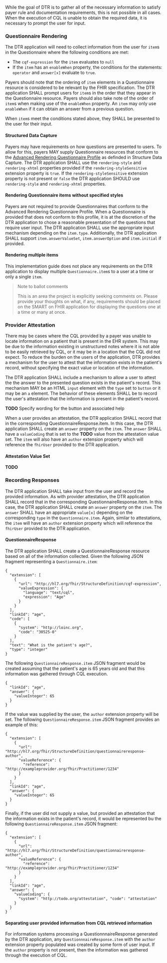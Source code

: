 While the goal of DTR is to gather all of the necessary information to satisfy payer rule and documentation requirements, this is not possible in all cases. When the execution of CQL is unable to obtain the required data, it is necessary to prompt the user for input.

### Questionnaire Rendering
The DTR application will need to collect information from the user for `item`s in the Questionnaire where the following conditions are met:
* The `cqf-expression` for the `item` evaluates to `null`
* If the `item` has an `enableWhen` property, the conditions for the statements: `operator` and `answer[x]` evaluate to `true`.

Payers should note that the ordering of `item` elements in a Questionnaire resource is considered to be relevant by the FHIR specification. The DTR application SHALL prompt users for `item`s in the order that they appear in the Questionnaire resource. Payers should also take note of the order of `item`s when making use of the `enableWhen` property. An `item` may only use `enableWhen` if it can obtain an answer from a previous question.

When `item`s meet the conditions stated above, they SHALL be presented to the user for their input.

#### Structured Data Capture
Payers may have requirements on how questions are presented to users. To allow for this, payers MAY supply Questionnaire resources that conform to the [Advanced Rendering Questionnaire Profile](http://build.fhir.org/ig/HL7/sdc/sdc-questionnaire-render.html) as definded in Structure Data Capture. The DTR application SHALL use the `rendering-style` and `rendering-xhtml` properties provided if the `rendering-styleSensitive` extension property is `true`. If the `rendering-styleSensitive` extension property is not present or `false` the DTR application SHOULD use `rendering-style` and `rendering-xhtml` properties.

#### Rendering Questionnaire items without specified styles
Payers are not required to provide Questionnaires that conform to the Advanced Rendering Questionnaire Profile. When a Questionnaire is provided that does not conform to this profile, it is at the discretion of the DTR application to chose a reasonable presentation of the questions that require user input. The DTR application SHALL use the appropriate input mechanism depending on the `item.type`. Additionally, the DTR application SHALL support `item.answerValueSet`, `item.answerOption` and `item.initial` if provided.

#### Rendering multiple items
This implementation guide does not place any requirements on the DTR application to display multiple `Questionnaire.item`s to a user at a time or only a single `item`.

> Note to ballot comments
>
> This is an area the project is explicitly seeking comments on. Please provide
> your thoughts on what, if any, requirements should be placed on the SMART
> on FHIR application for displaying the questions one at a time or many at once.

### Provider Attestation
There may be cases where the CQL provided by a payer was unable to locate information on a patient that is present in the EHR system. This may be due to the information existing in unstructured notes where it is not able to be easily retrieved by CQL, or it may be in a location that the CQL did not expect. To reduce the burden on the users of the application, DTR provides a mechanism for the user to attest that the information exists in the patient's record, without specifying the exact value or location of the information.

The DTR application SHALL include a mechanism to allow a user to attest the the answer to the presented question exists in the patient's record. This mechanism MAY be an HTML `input` element with the `type` set to `button` or it may be an `a` element. The behavior of these elements SHALL be to record the user's attestation that the information is present in the patient's record.

**TODO** Specify wording for the button and associated help

When a user provides an attestation, the DTR application SHALL record that in the corresponding QuestionnaireResponse.item. In this case, the DTR application SHALL create an `answer` property on the `item`. The `answer` SHALL have a `valueCoding` that is set to the **TODO** value from the attestation value set. The `item` will also have an `author` extension property which will reference the `fhirUser` provided to the DTR application.

#### Attestation Value Set

**TODO**

### Recording Responses
The DTR application SHALL take input from the user and record the provided information. As with provider attestation, the DTR application SHALL record that in the corresponding QuestionnaireResponse.item. In this case, the DTR application SHALL create an `answer` property on the `item`. The `answer` SHALL have an appropriate `value[x]` depending on the corresponding `type` in the `Questionnaire.item`. Again, similar to attestations, the `item` will have an `author` extension property which will reference the `fhirUser` provided to the DTR application.

#### QuestionnaireResponse
The DTR application SHALL create a QuestionnaireResponse resource based on all of the information collected. Given the following JSON fragment representing a `Questionnaire.item`:

```
{
  "extension": [
    {
      "url": "http://hl7.org/fhir/StructureDefinition/cqf-expression",
      "valueExpression": {
        "language": "text/cql",
        "expression": "Age"
      }
    }
  ],
  "linkId": "age",
  "code": [
    {
      "system": "http://loinc.org",
      "code": "30525-0"
    }
  ],
  "text": "What is the patient's age?",
  "type": "integer"
}
```

The following `QuestionnaireResponse.item` JSON fragment would be created assuming that the patient's age is 65 years old and that this information was gathered through CQL execution.

```
{
  "linkId": "age",
  "answer": {
    "valueInteger": 65
  }
}
```

If the value was supplied by the user, the `author` extension property will be set. The following `QuestionnaireResponse.item` JSON fragment provides an example of this:

```
{
  "extension": [
    {
      "url": "http://hl7.org/fhir/StructureDefinition/questionnaireresponse-author",
      "valueReference": {
        "reference": "http://exampleprovider.org/fhir/Practitioner/1234"
      }
    }
  ],
  "linkId": "age",
  "answer": {
    "valueInteger": 65
  }
}
```

Finally, if the user did not supply a value, but provided an attestation that the information exists in the patient's record, it would be represented bu the following  `QuestionnaireResponse.item` JSON fragment:

```
{
  "extension": [
    {
      "url": "http://hl7.org/fhir/StructureDefinition/questionnaireresponse-author",
      "valueReference": {
        "reference": "http://exampleprovider.org/fhir/Practitioner/1234"
      }
    }
  ],
  "linkId": "age",
  "answer": {
    "valueCoding": {
      "system": "http://todo.org/attestation", "code": "attestation"
    }
  }
}
```

#### Separating user provided information from CQL retrieved information
For information systems processing a QuestionnnaireResponse generated by the DTR application, any `QuestionnnaireResponse.item` with the `author` extension property populated was created by some form of user input. If the `author` property is not present, then the information was gathered through the execution of CQL.